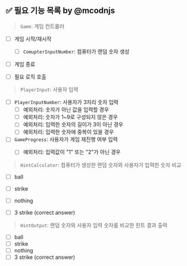 ## ✅ 필요 기능 목록 by @mcodnjs

> `Game`: 게임 컨트롤러
  - [ ] 게임 시작/재시작
    - [ ] `ComupterInputNumber`: 컴퓨터가 랜덤 숫자 생성
  - [ ] 게임 종료
  - [ ] 필요 로직 호출  


> `PlayerInput`: 사용자 입력 
  - [ ] `PlayerInputNumber`: 사용자가 3자리 숫자 입력 
    - [ ] 예외처리: 숫자가 아닌 값을 입력할 경우
    - [ ] 예외처리: 숫자가 1~9로 구성되지 않은 경우
    - [ ] 예외처리: 입력한 숫자의 길이가 3이 아닌 경우
    - [ ] 예외처리: 입력한 숫자에 중복이 있을 경우
  - [ ] `GameProgress`: 사용자가 게임 재진행 여부 입력
    - [ ] 예외처리: 입력값이 "1" 또는 "2"가 아닌 경우


> `HintCalculator`:  컴퓨터가 생성한 랜덤 숫자와 사용자가 입력한 숫자 비교
  - [ ] ball
  - [ ] strike
  - [ ] nothing
  - [ ] 3 strike (correct answer)


> `HintOutput`: 랜덤 숫자와 사용자 입력 숫자를 비교한 힌트 결과 출력
- [ ] ball
- [ ] strike
- [ ] nothing
- [ ] 3 strike (correct answer)
